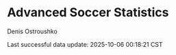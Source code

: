 # Advanced Soccer Statistics
Denis Ostroushko

<!-- gfm -->

Last successful data update: 2025-10-06 00:18:21 CST
